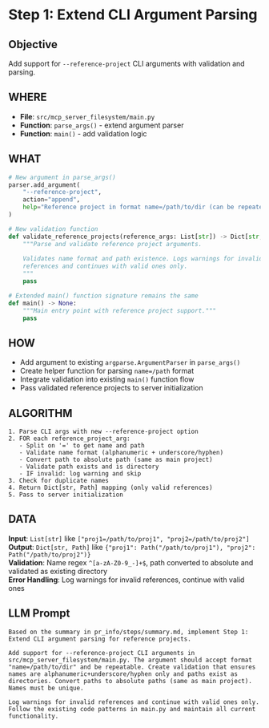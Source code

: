 # Step 1: Extend CLI Argument Parsing

## Objective
Add support for `--reference-project` CLI arguments with validation and parsing.

## WHERE
- **File**: `src/mcp_server_filesystem/main.py`
- **Function**: `parse_args()` - extend argument parser
- **Function**: `main()` - add validation logic

## WHAT
```python
# New argument in parse_args()
parser.add_argument(
    "--reference-project",
    action="append",
    help="Reference project in format name=/path/to/dir (can be repeated)"
)

# New validation function
def validate_reference_projects(reference_args: List[str]) -> Dict[str, Path]:
    """Parse and validate reference project arguments.
    
    Validates name format and path existence. Logs warnings for invalid
    references and continues with valid ones only.
    """
    pass

# Extended main() function signature remains the same
def main() -> None:
    """Main entry point with reference project support."""
    pass
```

## HOW
- Add argument to existing `argparse.ArgumentParser` in `parse_args()`
- Create helper function for parsing `name=/path` format
- Integrate validation into existing `main()` function flow
- Pass validated reference projects to server initialization

## ALGORITHM
```
1. Parse CLI args with new --reference-project option
2. FOR each reference_project_arg:
   - Split on '=' to get name and path
   - Validate name format (alphanumeric + underscore/hyphen)
   - Convert path to absolute path (same as main project)
   - Validate path exists and is directory
   - IF invalid: log warning and skip
3. Check for duplicate names
4. Return Dict[str, Path] mapping (only valid references)
5. Pass to server initialization
```

## DATA
**Input**: `List[str]` like `["proj1=/path/to/proj1", "proj2=/path/to/proj2"]`  
**Output**: `Dict[str, Path]` like `{"proj1": Path("/path/to/proj1"), "proj2": Path("/path/to/proj2")}`  
**Validation**: Name regex `^[a-zA-Z0-9_-]+$`, path converted to absolute and validated as existing directory  
**Error Handling**: Log warnings for invalid references, continue with valid ones

## LLM Prompt
```
Based on the summary in pr_info/steps/summary.md, implement Step 1: Extend CLI argument parsing for reference projects.

Add support for --reference-project CLI arguments in src/mcp_server_filesystem/main.py. The argument should accept format "name=/path/to/dir" and be repeatable. Create validation that ensures names are alphanumeric+underscore/hyphen only and paths exist as directories. Convert paths to absolute paths (same as main project). Names must be unique.

Log warnings for invalid references and continue with valid ones only. Follow the existing code patterns in main.py and maintain all current functionality.
```
